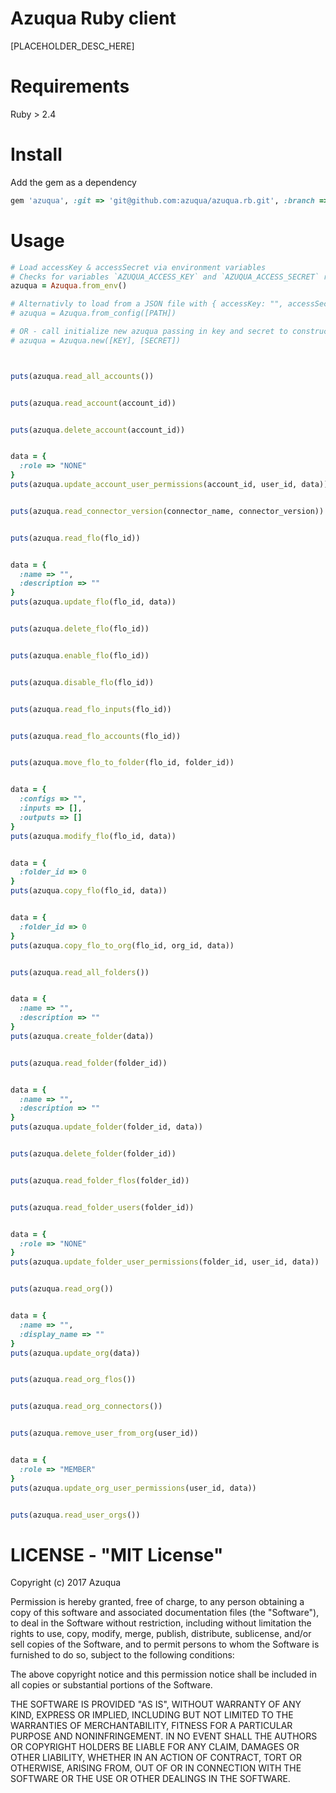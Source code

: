 Azuqua Ruby client
=====================

[PLACEHOLDER_DESC_HERE]

Requirements
============

Ruby > 2.4

Install
=======

Add the gem as a dependency

```ruby
gem 'azuqua', :git => 'git@github.com:azuqua/azuqua.rb.git', :branch => 'apiV2'
```

Usage
=====
```ruby
# Load accessKey & accessSecret via environment variables
# Checks for variables `AZUQUA_ACCESS_KEY` and `AZUQUA_ACCESS_SECRET` respectivly
azuqua = Azuqua.from_env()

# Alternativly to load from a JSON file with { accessKey: "", accessSecret: "" }
# azuqua = Azuqua.from_config([PATH])

# OR - call initialize new azuqua passing in key and secret to constructor
# azuqua = Azuqua.new([KEY], [SECRET])



puts(azuqua.read_all_accounts())


puts(azuqua.read_account(account_id))


puts(azuqua.delete_account(account_id))


data = {
  :role => "NONE"
}
puts(azuqua.update_account_user_permissions(account_id, user_id, data))


puts(azuqua.read_connector_version(connector_name, connector_version))


puts(azuqua.read_flo(flo_id))


data = {
  :name => "",
  :description => ""
}
puts(azuqua.update_flo(flo_id, data))


puts(azuqua.delete_flo(flo_id))


puts(azuqua.enable_flo(flo_id))


puts(azuqua.disable_flo(flo_id))


puts(azuqua.read_flo_inputs(flo_id))


puts(azuqua.read_flo_accounts(flo_id))


puts(azuqua.move_flo_to_folder(flo_id, folder_id))


data = {
  :configs => "",
  :inputs => [],
  :outputs => []
}
puts(azuqua.modify_flo(flo_id, data))


data = {
  :folder_id => 0
}
puts(azuqua.copy_flo(flo_id, data))


data = {
  :folder_id => 0
}
puts(azuqua.copy_flo_to_org(flo_id, org_id, data))


puts(azuqua.read_all_folders())


data = {
  :name => "",
  :description => ""
}
puts(azuqua.create_folder(data))


puts(azuqua.read_folder(folder_id))


data = {
  :name => "",
  :description => ""
}
puts(azuqua.update_folder(folder_id, data))


puts(azuqua.delete_folder(folder_id))


puts(azuqua.read_folder_flos(folder_id))


puts(azuqua.read_folder_users(folder_id))


data = {
  :role => "NONE"
}
puts(azuqua.update_folder_user_permissions(folder_id, user_id, data))


puts(azuqua.read_org())


data = {
  :name => "",
  :display_name => ""
}
puts(azuqua.update_org(data))


puts(azuqua.read_org_flos())


puts(azuqua.read_org_connectors())


puts(azuqua.remove_user_from_org(user_id))


data = {
  :role => "MEMBER"
}
puts(azuqua.update_org_user_permissions(user_id, data))


puts(azuqua.read_user_orgs())
```

LICENSE - "MIT License"
=======================
Copyright (c) 2017 Azuqua

Permission is hereby granted, free of charge, to any person obtaining a copy
of this software and associated documentation files (the "Software"), to deal
in the Software without restriction, including without limitation the rights
to use, copy, modify, merge, publish, distribute, sublicense, and/or sell
copies of the Software, and to permit persons to whom the Software is
furnished to do so, subject to the following conditions:

The above copyright notice and this permission notice shall be included in
all copies or substantial portions of the Software.

THE SOFTWARE IS PROVIDED "AS IS", WITHOUT WARRANTY OF ANY KIND, EXPRESS OR
IMPLIED, INCLUDING BUT NOT LIMITED TO THE WARRANTIES OF MERCHANTABILITY,
FITNESS FOR A PARTICULAR PURPOSE AND NONINFRINGEMENT. IN NO EVENT SHALL THE
AUTHORS OR COPYRIGHT HOLDERS BE LIABLE FOR ANY CLAIM, DAMAGES OR OTHER
LIABILITY, WHETHER IN AN ACTION OF CONTRACT, TORT OR OTHERWISE, ARISING FROM,
OUT OF OR IN CONNECTION WITH THE SOFTWARE OR THE USE OR OTHER DEALINGS IN
THE SOFTWARE.
